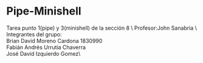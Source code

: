# Pipe-Minishell
Tarea punto 1(pipe) y 3(minishell) de la sección 8 
\\
Profesor:John Sanabria
\\
Integrantes del grupo:\
Brian David Moreno Cardona 1830990\
Fabián Andrés Urrutia Chaverra\
José David Izquierdo Gomez\
